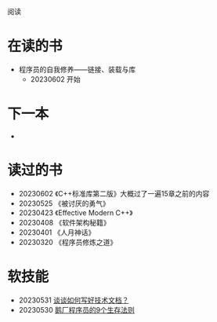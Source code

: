 阅读

# 在读的书
* 程序员的自我修养——链接、装载与库
  * 20230602 开始

# 下一本
* 

# 读过的书
* 20230602 《C++标准库第二版》大概过了一遍15章之前的内容
* 20230525 《被讨厌的勇气》
* 20230423 《Effective Modern C++》
* 20230408 《软件架构秘籍》
* 20230401 《人月神话》
* 20230320 《程序员修炼之道》

# 软技能
* 20230531 [谈谈如何写好技术文档？](https://mp.weixin.qq.com/s/rwKLgytV8X_ITcjN15rPJQ)
* 20230530 [鹅厂程序员的9个生存法则](https://mp.weixin.qq.com/s/fMRUF6d_9HDntUA9JkuY1g)
